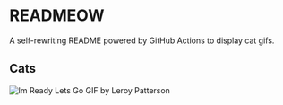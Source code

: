 # READMEOW

A self-rewriting README powered by GitHub Actions to display cat gifs.

## Cats

![Im Ready Lets Go GIF by Leroy Patterson](https://media0.giphy.com/media/CjmvTCZf2U3p09Cn0h/200.gif?cid=9acd02da5h8y5e7dck2dhrf7ebr67ou2n4o0zpkvle67qcho&ep=v1_gifs_search&rid=200.gif&ct=g)
